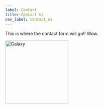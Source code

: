 ```yaml
---
label: Contact
title: Contact Us
nav_label: contact_us
---
```

This is where the contact form will go!! Wow.

<img src="/uploads/galaxy.png" alt="Galaxy" width="200"/>